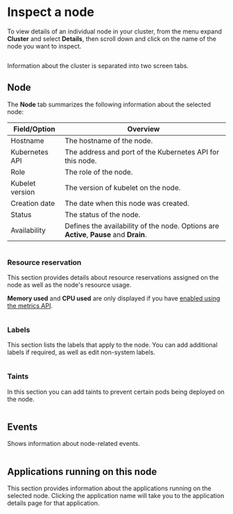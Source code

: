 # Inspect a node

To view details of an individual node in your cluster, from the menu expand **Cluster** and select **Details**, then scroll down and click on the name of the node you want to inspect.

<figure><img src="../../../.gitbook/assets/2.20-kubernetes-cluster-node-inspect.gif" alt=""><figcaption></figcaption></figure>

Information about the cluster is separated into two screen tabs.

## Node

The **Node** tab summarizes the following information about the selected node:

| Field/Option    | Overview                                                                               |
| --------------- | -------------------------------------------------------------------------------------- |
| Hostname        | The hostname of the node.                                                              |
| Kubernetes API  | The address and port of the Kubernetes API for this node.                              |
| Role            | The role of the node.                                                                  |
| Kubelet version | The version of kubelet on the node.                                                    |
| Creation date   | The date when this node was created.                                                   |
| Status          | The status of the node.                                                                |
| Availability    | Defines the availability of the node. Options are **Active**, **Pause** and **Drain**. |

<figure><img src="../../../.gitbook/assets/2.15-k8s-cluster-node-details.png" alt=""><figcaption></figcaption></figure>

### Resource reservation

This section provides details about resource reservations assigned on the node as well as the node's resource usage.&#x20;


**Memory used** and **CPU used** are only displayed if you have [enabled using the metrics API](setup.md#enable-features-using-metrics-server).


<figure><img src="../../../.gitbook/assets/2.15-k8s-cluster-node-resource.png" alt=""><figcaption></figcaption></figure>

### Labels

This section lists the labels that apply to the node. You can add additional labels if required, as well as edit non-system labels.

<figure><img src="../../../.gitbook/assets/2.15-k8s-cluster-node-labels.png" alt=""><figcaption></figcaption></figure>

### Taints

In this section you can add taints to prevent certain pods being deployed on the node.

<figure><img src="../../../.gitbook/assets/2.15-k8s-cluster-node-taints.png" alt=""><figcaption></figcaption></figure>

## Events

Shows information about node-related events.

<figure><img src="../../../.gitbook/assets/2.15-k8s-cluster-node-events.png" alt=""><figcaption></figcaption></figure>

## Applications running on this node

This section provides information about the applications running on the selected node. Clicking the application name will take you to the application details page for that application.

<figure><img src="../../../.gitbook/assets/2.15-k8s-cluster-node-apps.png" alt=""><figcaption></figcaption></figure>

